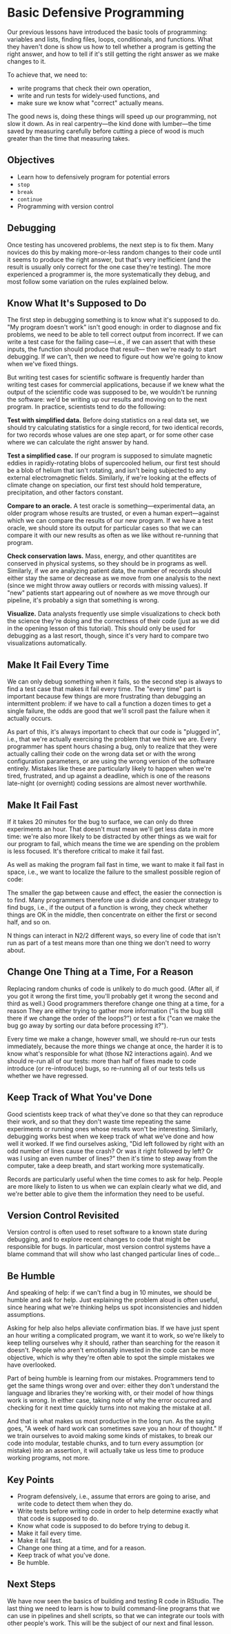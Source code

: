 

# Basic Defensive Programming

Our previous lessons have introduced the basic tools of programming: variables and lists, finding files, loops, conditionals, and functions. What they haven't done is show us how to tell whether a program is getting the right answer, and how to tell if it's still getting the right answer as we make changes to it.

To achieve that, we need to:

* write programs that check their own operation,
* write and run tests for widely-used functions, and
* make sure we know what "correct" actually means.

The good news is, doing these things will speed up our programming, not slow it down. As in real carpentry—the kind done with lumber—the time saved by measuring carefully before cutting a piece of wood is much greater than the time that measuring takes.

## Objectives

* Learn how to defensively program for potential errors
* `stop`
* `break`
* `continue`
* Programming with version control

## Debugging

Once testing has uncovered problems, the next step is to fix them. Many novices do this by making more-or-less random changes to their code until it seems to produce the right answer, but that's very inefficient (and the result is usually only correct for the one case they're testing). The more experienced a programmer is, the more systematically they debug, and most follow some variation on the rules explained below.

## Know What It's Supposed to Do

The first step in debugging something is to know what it's supposed to do. "My program doesn't work" isn't good enough: in order to diagnose and fix problems, we need to be able to tell correct output from incorrect. 
If we can write a test case for the failing case—i.e., if we can assert that with these inputs, the function should produce that result— then we're ready to start debugging. If we can't, then we need to figure out how we're going to know when we've fixed things.

But writing test cases for scientific software is frequently harder than writing test cases for commercial applications, because if we knew what the output of the scientific code was supposed to be, we wouldn't be running the software: we'd be writing up our results and moving on to the next program. In practice, scientists tend to do the following:

__Test with simplified data.__ Before doing statistics on a real data set, we should try calculating statistics for a single record, for two identical records, for two records whose values are one step apart, or for some other case where we can calculate the right answer by hand.

__Test a simplified case.__ If our program is supposed to simulate magnetic eddies in rapidly-rotating blobs of supercooled helium, our first test should be a blob of helium that isn't rotating, and isn't being subjected to any external electromagnetic fields. Similarly, if we're looking at the effects of climate change on speciation, our first test should hold temperature, precipitation, and other factors constant.

__Compare to an oracle.__ A test oracle is something—experimental data, an older program whose results are trusted, or even a human expert—against which we can compare the results of our new program. If we have a test oracle, we should store its output for particular cases so that we can compare it with our new results as often as we like without re-running that program.

__Check conservation laws.__ Mass, energy, and other quantitites are conserved in physical systems, so they should be in programs as well. Similarly, if we are analyzing patient data, the number of records should either stay the same or decrease as we move from one analysis to the next (since we might throw away outliers or records with missing values). If "new" patients start appearing out of nowhere as we move through our pipeline, it's probably a sign that something is wrong.

__Visualize.__ Data analysts frequently use simple visualizations to check both the science they're doing and the correctness of their code (just as we did in the opening lesson of this tutorial). This should only be used for debugging as a last resort, though, since it's very hard to compare two visualizations automatically.

## Make It Fail Every Time

We can only debug something when it fails, so the second step is always to find a test case that makes it fail every time. The "every time" part is important because few things are more frustrating than debugging an intermittent problem: if we have to call a function a dozen times to get a single failure, the odds are good that we'll scroll past the failure when it actually occurs.

As part of this, it's always important to check that our code is "plugged in", i.e., that we're actually exercising the problem that we think we are. Every programmer has spent hours chasing a bug, only to realize that they were actually calling their code on the wrong data set or with the wrong configuration parameters, or are using the wrong version of the software entirely. Mistakes like these are particularly likely to happen when we're tired, frustrated, and up against a deadline, which is one of the reasons late-night (or overnight) coding sessions are almost never worthwhile.

## Make It Fail Fast

If it takes 20 minutes for the bug to surface, we can only do three experiments an hour. That doesn't must mean we'll get less data in more time: we're also more likely to be distracted by other things as we wait for our program to fail, which means the time we are spending on the problem is less focused. It's therefore critical to make it fail fast.

As well as making the program fail fast in time, we want to make it fail fast in space, i.e., we want to localize the failure to the smallest possible region of code:

The smaller the gap between cause and effect, the easier the connection is to find. Many programmers therefore use a divide and conquer strategy to find bugs, i.e., if the output of a function is wrong, they check whether things are OK in the middle, then concentrate on either the first or second half, and so on.

N things can interact in N2/2 different ways, so every line of code that isn't run as part of a test means more than one thing we don't need to worry about.

## Change One Thing at a Time, For a Reason

Replacing random chunks of code is unlikely to do much good. (After all, if you got it wrong the first time, you'll probably get it wrong the second and third as well.) Good programmers therefore change one thing at a time, for a reason They are either trying to gather more information ("is the bug still there if we change the order of the loops?") or test a fix ("can we make the bug go away by sorting our data before processing it?").

Every time we make a change, however small, we should re-run our tests immediately, because the more things we change at once, the harder it is to know what's responsible for what (those N2 interactions again). And we should re-run all of our tests: more than half of fixes made to code introduce (or re-introduce) bugs, so re-running all of our tests tells us whether we have regressed.

## Keep Track of What You've Done

Good scientists keep track of what they've done so that they can reproduce their work, and so that they don't waste time repeating the same experiments or running ones whose results won't be interesting. Similarly, debugging works best when we keep track of what we've done and how well it worked. If we find ourselves asking, "Did left followed by right with an odd number of lines cause the crash? Or was it right followed by left? Or was I using an even number of lines?" then it's time to step away from the computer, take a deep breath, and start working more systematically.

Records are particularly useful when the time comes to ask for help. People are more likely to listen to us when we can explain clearly what we did, and we're better able to give them the information they need to be useful.

## Version Control Revisited

Version control is often used to reset software to a known state during debugging, and to explore recent changes to code that might be responsible for bugs. In particular, most version control systems have a blame command that will show who last changed particular lines of code...

## Be Humble

And speaking of help: if we can't find a bug in 10 minutes, we should be humble and ask for help. Just explaining the problem aloud is often useful, since hearing what we're thinking helps us spot inconsistencies and hidden assumptions.

Asking for help also helps alleviate confirmation bias. If we have just spent an hour writing a complicated program, we want it to work, so we're likely to keep telling ourselves why it should, rather than searching for the reason it doesn't. People who aren't emotionally invested in the code can be more objective, which is why they're often able to spot the simple mistakes we have overlooked.

Part of being humble is learning from our mistakes. Programmers tend to get the same things wrong over and over: either they don't understand the language and libraries they're working with, or their model of how things work is wrong. In either case, taking note of why the error occurred and checking for it next time quickly turns into not making the mistake at all.

And that is what makes us most productive in the long run. As the saying goes, "A week of hard work can sometimes save you an hour of thought." If we train ourselves to avoid making some kinds of mistakes, to break our code into modular, testable chunks, and to turn every assumption (or mistake) into an assertion, it will actually take us less time to produce working programs, not more.

## Key Points

* Program defensively, i.e., assume that errors are going to arise, and write code to detect them when they do.
* Write tests before writing code in order to help determine exactly what that code is supposed to do.
* Know what code is supposed to do before trying to debug it.
* Make it fail every time.
* Make it fail fast.
* Change one thing at a time, and for a reason.
* Keep track of what you've done.
* Be humble.

## Next Steps

We have now seen the basics of building and testing R code in RStudio. The last thing we need to learn is how to build command-line programs that we can use in pipelines and shell scripts, so that we can integrate our tools with other people's work. This will be the subject of our next and final lesson.
